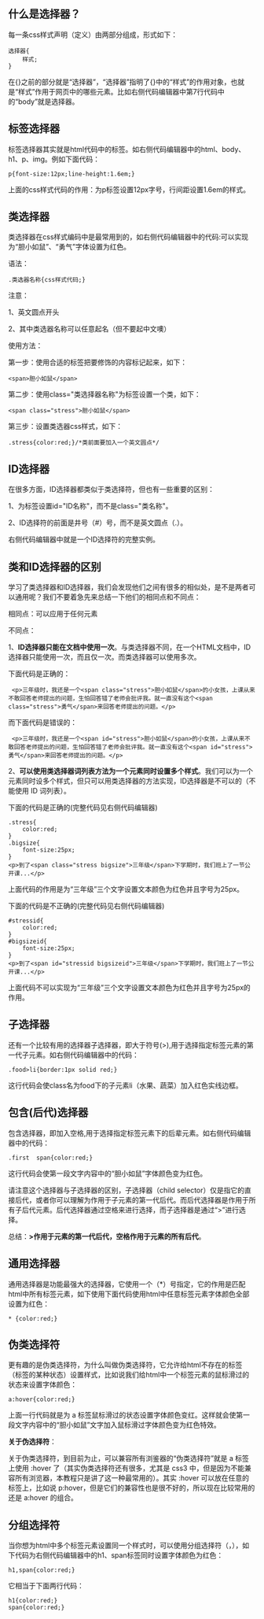 ## 什么是选择器？ ##
每一条css样式声明（定义）由两部分组成，形式如下：

	选择器{
    	样式;
	}
在{}之前的部分就是“选择器”，“选择器”指明了{}中的“样式”的作用对象，也就是“样式”作用于网页中的哪些元素。比如右侧代码编辑器中第7行代码中的“body”就是选择器。

## 标签选择器 ##
标签选择器其实就是html代码中的标签。如右侧代码编辑器中的html、body、h1、p、img。例如下面代码：

	p{font-size:12px;line-height:1.6em;}
上面的css样式代码的作用：为p标签设置12px字号，行间距设置1.6em的样式。

## 类选择器 ##
类选择器在css样式编码中是最常用到的，如右侧代码编辑器中的代码:可以实现为“胆小如鼠”、“勇气”字体设置为红色。

语法：

	.类选器名称{css样式代码;}
注意：

1、英文圆点开头

2、其中类选器名称可以任意起名（但不要起中文噢）

使用方法：

第一步：使用合适的标签把要修饰的内容标记起来，如下：

	<span>胆小如鼠</span>
第二步：使用class="类选择器名称"为标签设置一个类，如下：

	<span class="stress">胆小如鼠</span>
第三步：设置类选器css样式，如下：

	.stress{color:red;}/*类前面要加入一个英文圆点*/

## ID选择器 ##
在很多方面，ID选择器都类似于类选择符，但也有一些重要的区别：

1、为标签设置id="ID名称"，而不是class="类名称"。

2、ID选择符的前面是井号（#）号，而不是英文圆点（.）。

右侧代码编辑器中就是一个ID选择符的完整实例。

## 类和ID选择器的区别 ##
学习了类选择器和ID选择器，我们会发现他们之间有很多的相似处，是不是两者可以通用呢？我们不要着急先来总结一下他们的相同点和不同点：

相同点：可以应用于任何元素

不同点：

1、**ID选择器只能在文档中使用一次**。与类选择器不同，在一个HTML文档中，ID选择器只能使用一次，而且仅一次。而类选择器可以使用多次。

下面代码是正确的：

     <p>三年级时，我还是一个<span class="stress">胆小如鼠</span>的小女孩，上课从来不敢回答老师提出的问题，生怕回答错了老师会批评我。就一直没有这个<span class="stress">勇气</span>来回答老师提出的问题。</p>
而下面代码是错误的：
    
     <p>三年级时，我还是一个<span id="stress">胆小如鼠</span>的小女孩，上课从来不敢回答老师提出的问题，生怕回答错了老师会批评我。就一直没有这个<span id="stress">勇气</span>来回答老师提出的问题。</p>
2、**可以使用类选择器词列表方法为一个元素同时设置多个样式**。我们可以为一个元素同时设多个样式，但只可以用类选择器的方法实现，ID选择器是不可以的（不能使用 ID 词列表）。

下面的代码是正确的(完整代码见右侧代码编辑器)

    .stress{
    	color:red;
    }
    .bigsize{
    	font-size:25px;
    }
	<p>到了<span class="stress bigsize">三年级</span>下学期时，我们班上了一节公开课...</p>
上面代码的作用是为“三年级”三个文字设置文本颜色为红色并且字号为25px。

下面的代码是不正确的(完整代码见右侧代码编辑器)

    #stressid{
    	color:red;
    }
    #bigsizeid{
    	font-size:25px;
    }
	<p>到了<span id="stressid bigsizeid">三年级</span>下学期时，我们班上了一节公开课...</p>
上面代码不可以实现为“三年级”三个文字设置文本颜色为红色并且字号为25px的作用。

## 子选择器 ##
还有一个比较有用的选择器子选择器，即大于符号(>),用于选择指定标签元素的第一代子元素。如右侧代码编辑器中的代码：

	.food>li{border:1px solid red;}
这行代码会使class名为food下的子元素li（水果、蔬菜）加入红色实线边框。

## 包含(后代)选择器 ##
包含选择器，即加入空格,用于选择指定标签元素下的后辈元素。如右侧代码编辑器中的代码：

	.first  span{color:red;}
这行代码会使第一段文字内容中的“胆小如鼠”字体颜色变为红色。

请注意这个选择器与子选择器的区别，子选择器（child selector）仅是指它的直接后代，或者你可以理解为作用于子元素的第一代后代。而后代选择器是作用于所有子后代元素。后代选择器通过空格来进行选择，而子选择器是通过“>”进行选择。

总结：**>作用于元素的第一代后代，空格作用于元素的所有后代**。

## 通用选择器 ##
通用选择器是功能最强大的选择器，它使用一个（*）号指定，它的作用是匹配html中所有标签元素，如下使用下面代码使用html中任意标签元素字体颜色全部设置为红色：

	* {color:red;}

## 伪类选择符 ##
更有趣的是伪类选择符，为什么叫做伪类选择符，它允许给html不存在的标签（标签的某种状态）设置样式，比如说我们给html中一个标签元素的鼠标滑过的状态来设置字体颜色：

	a:hover{color:red;}
上面一行代码就是为 a 标签鼠标滑过的状态设置字体颜色变红。这样就会使第一段文字内容中的“胆小如鼠”文字加入鼠标滑过字体颜色变为红色特效。

**关于伪选择符**：

   关于伪类选择符，到目前为止，可以兼容所有浏鉴器的“伪类选择符”就是 a 标签上使用 :hover 了（其实伪类选择符还有很多，尤其是 css3 中，但是因为不能兼容所有浏览器，本教程只是讲了这一种最常用的）。其实 :hover 可以放在任意的标签上，比如说 p:hover，但是它们的兼容性也是很不好的，所以现在比较常用的还是 a:hover 的组合。

## 分组选择符 ##
当你想为html中多个标签元素设置同一个样式时，可以使用分组选择符（，），如下代码为右侧代码编辑器中的h1、span标签同时设置字体颜色为红色：

	h1,span{color:red;}
它相当于下面两行代码：

	h1{color:red;}
	span{color:red;}
